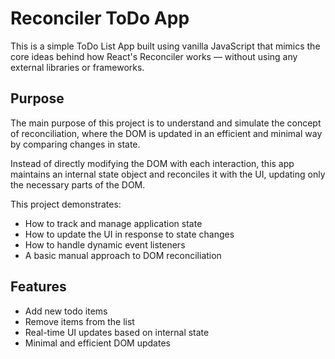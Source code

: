 # Reconciler ToDo App

This is a simple ToDo List App built using vanilla JavaScript that mimics the core ideas behind how React's Reconciler works — without using any external libraries or frameworks.

## Purpose

The main purpose of this project is to understand and simulate the concept of reconciliation, where the DOM is updated in an efficient and minimal way by comparing changes in state.

Instead of directly modifying the DOM with each interaction, this app maintains an internal state object and reconciles it with the UI, updating only the necessary parts of the DOM.

This project demonstrates:
- How to track and manage application state
- How to update the UI in response to state changes
- How to handle dynamic event listeners
- A basic manual approach to DOM reconciliation

## Features

- Add new todo items
- Remove items from the list
- Real-time UI updates based on internal state
- Minimal and efficient DOM updates

